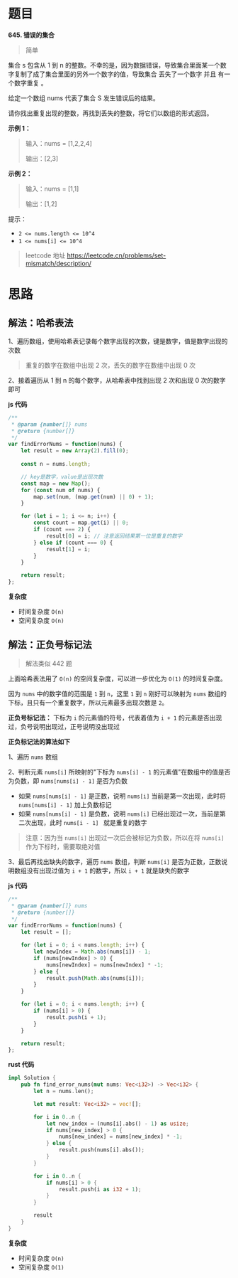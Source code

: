 # 题目
**645. 错误的集合**
> 简单

集合 s 包含从 1 到 n 的整数。不幸的是，因为数据错误，导致集合里面某一个数字复制了成了集合里面的另外一个数字的值，导致集合 丢失了一个数字 并且 有一个数字重复 。



给定一个数组 nums 代表了集合 S 发生错误后的结果。



请你找出重复出现的整数，再找到丢失的整数，将它们以数组的形式返回。



**示例 1：**
>输入：nums = [1,2,2,4]
>
>输出：[2,3]

**示例 2：**
>输入：nums = [1,1]
>
>输出：[1,2]

提示：
* `2 <= nums.length <= 10^4`
* `1 <= nums[i] <= 10^4`

> leetcode 地址 https://leetcode.cn/problems/set-mismatch/description/



# 思路

## 解法：哈希表法

1、遍历数组，使用哈希表记录每个数字出现的次数，键是数字，值是数字出现的次数

> 重复的数字在数组中出现 2 次，丢失的数字在数组中出现 0 次

2、接着遍历从 1 到 n 的每个数字，从哈希表中找到出现 2 次和出现 0 次的数字即可



**js 代码**

```js
/**
 * @param {number[]} nums
 * @return {number[]}
 */
var findErrorNums = function(nums) {
    let result = new Array(2).fill(0);
    
    const n = nums.length;

    // key是数字，value是出现次数
    const map = new Map();
    for (const num of nums) {
        map.set(num, (map.get(num) || 0) + 1);
    }

    for (let i = 1; i <= n; i++) {
        const count = map.get(i) || 0;
        if (count === 2) {
            result[0] = i; // 注意返回结果第一位是重复的数字
        } else if (count === 0) {
            result[1] = i;
        }
    }

    return result;
};
```



**复杂度**

* 时间复杂度 `O(n)`
* 空间复杂度 `O(n)`



## 解法：正负号标记法

> 解法类似 442 题

上面哈希表法用了 `O(n)`  的空间复杂度，可以进一步优化为 `O(1)`  的时间复杂度。



因为 `nums` 中的数字值的范围是 `1` 到 `n`，这里 `1` 到 `n` 刚好可以映射为 `nums` 数组的下标，且只有一个重复数字，所以元素最多出现次数是 `2`。



**正负号标记法：** 下标为 `i` 的元素值的符号，代表着值为 `i + 1` 的元素是否出现过，负号说明出现过，正号说明没出现过



**正负标记法的算法如下**

1、遍历 `nums` 数组

2、判断元素 `nums[i]` 所映射的"下标为 `nums[i] - 1` 的元素值"在数组中的值是否为负数，即 `nums[nums[i] - 1]` 是否为负数

- 如果 `nums[nums[i] - 1]` 是正数，说明 `nums[i]` 当前是第一次出现，此时将 `nums[nums[i] - 1]` 加上负数标记
- 如果 `nums[nums[i] - 1]` 是负数，说明 `nums[i]` 已经出现过一次，当前是第二次出现，此时 `nums[i - 1] ` 就是重复的数字

> 注意：因为当 `nums[i]` 出现过一次后会被标记为负数，所以在将 `nums[i]` 作为下标时，需要取绝对值

3、最后再找出缺失的数字，遍历 `nums` 数组，判断 `nums[i]` 是否为正数，正数说明数组没有出现过值为 `i + 1` 的数字，所以  `i + 1` 就是缺失的数字



**js 代码**

```js
/**
 * @param {number[]} nums
 * @return {number[]}
 */
var findErrorNums = function(nums) {
    let result = [];

    for (let i = 0; i < nums.length; i++) {
        let newIndex = Math.abs(nums[i]) - 1;
        if (nums[newIndex] > 0) {
            nums[newIndex] = nums[newIndex] * -1;
        } else {
            result.push(Math.abs(nums[i]));
        }
    }

    for (let i = 0; i < nums.length; i++) {
        if (nums[i] > 0) {
            result.push(i + 1);
        }
    }

    return result;
};
```



**rust 代码**

```rust
impl Solution {
    pub fn find_error_nums(mut nums: Vec<i32>) -> Vec<i32> {
        let n = nums.len();

        let mut result: Vec<i32> = vec![];

        for i in 0..n {
            let new_index = (nums[i].abs() - 1) as usize;
            if nums[new_index] > 0 {
                nums[new_index] = nums[new_index] * -1;
            } else {
                result.push(nums[i].abs());
            }
        }

        for i in 0..n {
            if nums[i] > 0 {
                result.push(i as i32 + 1);
            }
        }

        result
    }
}
```



**复杂度**

* 时间复杂度 `O(n)`
* 空间复杂度 `O(1)`

